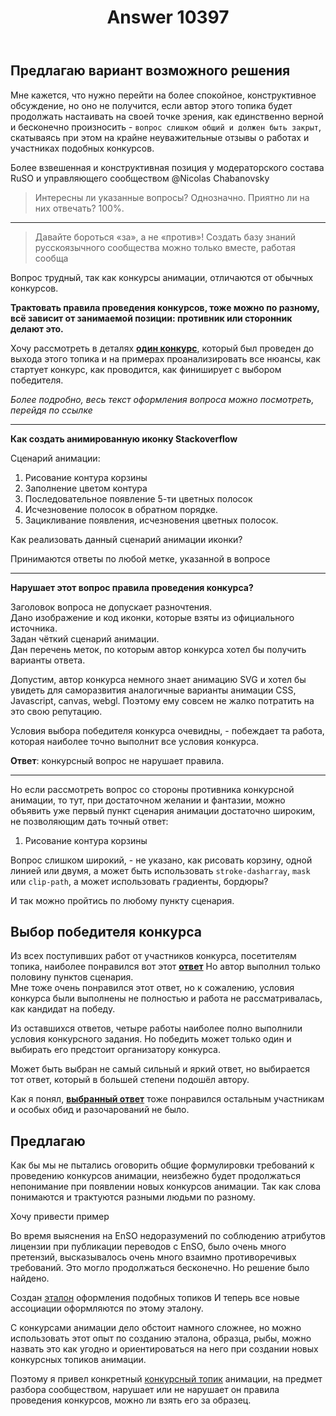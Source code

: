﻿---
title: "Answer 10397"
se.owner.user_id: 28748
se.owner.display_name: "Alexandr_TT"
se.owner.link: "https://ru.meta.stackoverflow.com/users/28748/alexandr-tt"
se.answer_id: 10397
se.question_id: 10370
se.post_type: answer
se.score: -3
se.is_accepted: False
---
<h2>Предлагаю вариант возможного решения</h2>

<p>Мне кажется, что нужно перейти на более спокойное, конструктивное обсуждение, но оно не получится, если автор этого топика будет продолжать настаивать на своей точке зрения, как единственно верной и бесконечно произносить - <code>вопрос слишком общий и должен быть закрыт</code>, скатываясь при этом на крайне неуважительные отзывы о работах и участниках подобных конкурсов.   </p>

<p>Более  взвешенная и конструктивная позиция у модераторского состава RuSO и управляющего сообществом @Nicolas Chabanovsky  </p>

<blockquote>
  <p>Интересны ли указанные вопросы? Однозначно. Приятно ли на них
  отвечать? 100%.</p>
</blockquote>

<hr>

<blockquote>
  <p>Давайте бороться «за», а не «против»! Создать базу знаний<br>
  русскоязычного сообщества можно только вместе, работая сообща      </p>
</blockquote>

<p>Вопрос трудный, так как конкурсы анимации, отличаются от обычных конкурсов.</p>

<p><strong>Трактовать правила проведения конкурсов, тоже можно по разному, всё зависит от занимаемой позиции: противник или сторонник делают это.</strong>   </p>

<p>Хочу рассмотреть в деталях <a href="https://ru.stackoverflow.com/q/1085360/28748"><strong>один конкурс</strong></a>, который был проведен до выхода этого топика и на примерах проанализировать все нюансы, как стартует конкурс, как проводится, как финиширует с выбором победителя.</p>

<p><em>Более подробно, весь текст оформления вопроса можно посмотреть, перейдя по ссылке</em>
<hr>
<strong>Как создать анимированную иконку Stackoverflow</strong> </p>

<p>Сценарий анимации:</p>

<ol>
<li>Рисование контура корзины</li>
<li>Заполнение цветом контура</li>
<li>Последовательное появление 5-ти цветных полосок</li>
<li>Исчезновение полосок в обратном порядке.</li>
<li>Зацикливание появления, исчезновения цветных полосок.   </li>
</ol>

<p>Как реализовать данный сценарий анимации иконки?</p>

<p>Принимаются ответы по любой метке, указанной в вопросе </p>

<hr>  

<p><strong>Нарушает этот вопрос правила проведения конкурса?</strong>    </p>

<p>Заголовок вопроса не допускает разночтения.<br>
Дано изображение  и код иконки, которые взяты из официального источника.<br>
Задан чёткий сценарий анимации.<br>
Дан перечень меток, по которым автор конкурса хотел бы получить варианты ответа. </p>

<p>Допустим, автор конкурса немного знает анимацию SVG и хотел бы увидеть для саморазвития аналогичные варианты анимации CSS, Javascript, canvas, webgl. Поэтому ему совсем не жалко  потратить на это свою репутацию.</p>

<p>Условия выбора победителя конкурса очевидны, - побеждает та работа, которая наиболее точно выполнит все условия конкурса.</p>

<p><strong>Ответ</strong>: конкурсный вопрос  не нарушает правила.<br>
<hr>
Но если рассмотреть  вопрос со стороны противника конкурсной анимации, то тут, при достаточном желании и фантазии, можно объявить уже первый пункт сценария анимации достаточно широким, не позволяющим дать точный ответ: </p>

<ol>
<li>Рисование контура корзины    </li>
</ol>

<p>Вопрос слишком широкий, - не указано, как рисовать корзину, одной линией или двумя, а может быть использовать <code>stroke-dasharray</code>, <code>mask</code> или <code>clip-path</code>, а может использовать градиенты, бордюры? </p>

<p>И так можно пройтись по любому пункту сценария.   </p>

<h2>Выбор победителя конкурса</h2>

<p>Из всех поступивших работ от участников конкурса, посетителям топика, наиболее понравился вот этот <a href="https://ru.stackoverflow.com/a/1086216/28748"><strong>ответ</strong></a>  Но  автор  выполнил только половину пунктов сценария.<br>
Мне тоже очень понравился этот ответ, но к сожалению, условия конкурса были выполнены не полностью  и работа не рассматривалась, как кандидат на победу.  </p>

<p>Из оставшихся ответов, четыре работы наиболее полно выполнили условия конкурсного задания. 
Но победить может  только один и выбирать его предстоит организатору конкурса. </p>

<p>Может быть выбран не самый сильный и яркий ответ, но выбирается тот ответ, который в большей степени подошёл автору.</p>

<p>Как я понял, <a href="https://ru.stackoverflow.com/a/1086439/28748"><strong>выбранный ответ</strong></a> тоже понравился остальным участникам и особых обид и разочарований не было. </p>

<h2>Предлагаю</h2>

<p>Как бы мы не пытались оговорить общие формулировки  требований к проведению конкурсов анимации, неизбежно будет продолжаться непонимание при появлении новых конкурсов анимации. Так как слова понимаются и трактуются разными людьми по разному.   </p>

<p>Хочу привести пример</p>

<p>Во время выяснения на EnSO недоразумений по соблюдению атрибутов лицензии при публикации переводов с EnSO,  было очень много претензий,  высказывалось очень много взаимно противоречивых требований. Это могло продолжаться бесконечно. Но решение было найдено.     </p>

<p>Создан <a href="https://ru.meta.stackoverflow.com/a/10232/28748">эталон</a> оформления подобных топиков 
И теперь все новые ассоциации оформляются по этому эталону.</p>

<p>С конкурсами анимации дело обстоит намного сложнее, но можно использовать этот опыт по созданию эталона, образца, рыбы, можно назвать это как угодно и ориентироваться на него при создании новых конкурсных топиков анимации.    </p>

<p>Поэтому я привел конкретный <a href="https://ru.stackoverflow.com/q/1085360/28748">конкурсный топик</a> анимации, на предмет разбора сообществом, нарушает или не нарушает он правила проведения конкурсов, можно ли взять его за образец. </p>
